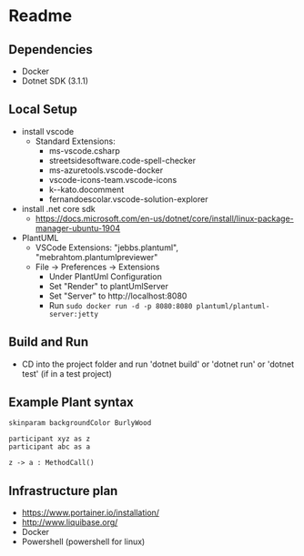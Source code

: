 # Readme

## Dependencies
* Docker
* Dotnet SDK (3.1.1)

## Local Setup
* install vscode
    * Standard Extensions:
        * ms-vscode.csharp
        * streetsidesoftware.code-spell-checker
        * ms-azuretools.vscode-docker
        * vscode-icons-team.vscode-icons
        * k--kato.docomment
        * fernandoescolar.vscode-solution-explorer
* install .net core sdk
    * https://docs.microsoft.com/en-us/dotnet/core/install/linux-package-manager-ubuntu-1904
* PlantUML
    * VSCode Extensions: "jebbs.plantuml", "mebrahtom.plantumlpreviewer"
    * File -> Preferences -> Extensions
        * Under PlantUml Configuration
        * Set "Render" to plantUmlServer
        * Set "Server" to http://localhost:8080
        * Run ```sudo docker run -d -p 8080:8080 plantuml/plantuml-server:jetty```

## Build and Run
* CD into the project folder and run 'dotnet build' or 'dotnet run' or 'dotnet test' (if in a test project)

## Example Plant syntax

```plantuml
skinparam backgroundColor BurlyWood

participant xyz as z
participant abc as a

z -> a : MethodCall()

```

## Infrastructure plan
* https://www.portainer.io/installation/
* http://www.liquibase.org/
* Docker
* Powershell (powershell for linux)